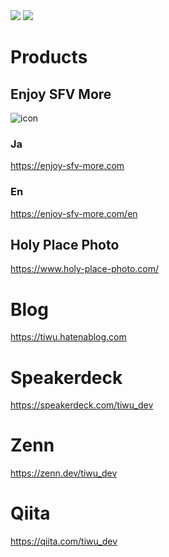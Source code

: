 <div>
  <img src="https://github-readme-stats.vercel.app/api?username=tiwuofficial&count_private=true&theme=algolia" />
  <img src="https://github-readme-stats.vercel.app/api/top-langs/?username=tiwuofficial&layout=compact&theme=algolia" />
</div>

# Products

## Enjoy SFV More

![icon](https://enjoy-sfv-more.com/src/img/hero-logo.png)

### Ja
https://enjoy-sfv-more.com

### En
https://enjoy-sfv-more.com/en

## Holy Place Photo

https://www.holy-place-photo.com/

# Blog

https://tiwu.hatenablog.com

# Speakerdeck

https://speakerdeck.com/tiwu_dev

# Zenn
https://zenn.dev/tiwu_dev

# Qiita

https://qiita.com/tiwu_dev
